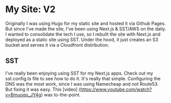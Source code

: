 # My Site: V2

Originally I was using Hugo for my static site and hosted it via Github Pages. But since I've made the site, I've been using Next.js & SST/AWS on the daily. I wanted to consolidate the tech I use, so I rebulit the site with Next.js and deployed as a static site using SST. Under the hood, it just creates an S3 bucket and serves it via a Cloudfront distribution.

## SST
I've really been enjoying using SST for my Next.js apps. Check out my sst.config.ts file to see how to do it. It's really that simple. Configuring the DNS was the most work, since I was using Namecheap and not Route53. But fixing it was easy. This [video] (https://www.youtube.com/watch?v=Bmuoqo_JY4g) was to-the-point.